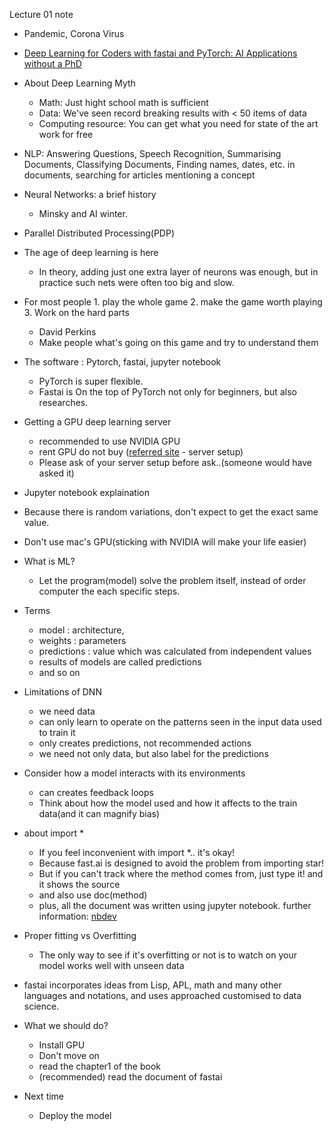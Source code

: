 Lecture 01 note

- Pandemic, Corona Virus
- [Deep Learning for Coders with fastai and PyTorch: AI Applications without a PhD](https://github.com/fastai/fastbook)
- About Deep Learning Myth
	- 	Math: Just hight school math is sufficient
	-  Data: We've seen record breaking results with < 50 items of data
	-  Computing resource: You can get what you need for state of the art work for free

- NLP: Answering Questions, Speech Recognition, Summarising Documents, Classifying Documents, Finding names, dates, etc. in documents, searching for articles mentioning a concept	
- Neural Networks: a brief history
	- Minsky and AI winter.
- Parallel Distributed Processing(PDP)
- The age of deep learning is here
	- In theory, adding just one extra layer of neurons was enough, but in practice such nets were often too big and slow.
- For most people 1. play the whole game 2. make the game worth playing 3. Work on the hard parts
	- 	David Perkins
	-  Make people what's going on this game and try to understand them

- The software : Pytorch, fastai, jupyter notebook
	- PyTorch is super flexible.
	- Fastai is On the top of PyTorch not only for beginners, but also researches.
- Getting a GPU deep learning server
	- recommended to use NVIDIA GPU
	- rent GPU do not buy ([referred site](https://course.fast.ai/) - server setup)
	- Please ask of your server setup before ask..(someone would have asked it)

- Jupyter notebook explaination

- Because there is random variations, don't expect to get the exact same value.
- Don't use mac's GPU(sticking with NVIDIA will make your life easier)

- What is ML?
	- Let the program(model) solve the problem itself, instead of order computer the each specific steps.

- Terms
	- model : architecture,
	- weights : parameters
	- predictions : value which was calculated from independent values
	- results of models are called predictions
	- and so on

- 	Limitations of DNN
	-  we need data
	-  can only learn to operate on the patterns seen in the input data used to train it
	-  only creates predictions, not recommended actions
	-  we need not only data, but also label for the predictions

- Consider how a model interacts with its environments
	- can creates feedback loops
	- Think about how the model used and how it affects to the train data(and it can magnify bias)

- about import *
	- If you feel inconvenient with import *.. it's okay!
	- Because fast.ai is designed to avoid the problem from importing star!
	- But if you can't track where the method comes from, just type it! and it shows the source
	- and also use doc(method)
	- plus, all the document was written using jupyter notebook. further information: [nbdev](https://www.fast.ai/2019/12/02/nbdev/)

- Proper fitting vs Overfitting
	- The only way to see if it's overfitting or not is to watch on your model works well with unseen data
- fastai incorporates ideas from Lisp, APL, math and many other languages and notations, and uses approached customised to data science. 
- What we should do?
	- Install GPU
	- Don't move on
	- read the chapter1 of the book
	- (recommended) read the document of fastai
- Next time
	- Deploy the model